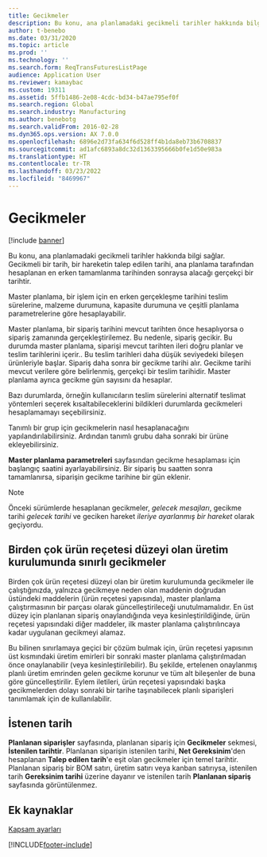 ```yaml
---
title: Gecikmeler
description: Bu konu, ana planlamadaki gecikmeli tarihler hakkında bilgi sağlar. Gecikmeli bir tarih, bir hareketin talep edilen tarihi, ana planlama tarafından hesaplanan en erken tamamlanma tarihinden sonraysa alacağı gerçekçi bir tarihtir.
author: t-benebo
ms.date: 03/31/2020
ms.topic: article
ms.prod: ''
ms.technology: ''
ms.search.form: ReqTransFuturesListPage
audience: Application User
ms.reviewer: kamaybac
ms.custom: 19311
ms.assetid: 5ffb1486-2e08-4cdc-bd34-b47ae795ef0f
ms.search.region: Global
ms.search.industry: Manufacturing
ms.author: benebotg
ms.search.validFrom: 2016-02-28
ms.dyn365.ops.version: AX 7.0.0
ms.openlocfilehash: 6896e2d73fa634f6d528ff4b1da8eb73b6708837
ms.sourcegitcommit: ad1afc6893a8dc32d1363395666b0fe1d50e983a
ms.translationtype: HT
ms.contentlocale: tr-TR
ms.lasthandoff: 03/23/2022
ms.locfileid: "8469967"
---
```

# <a name="delays"></a>Gecikmeler

[!include [banner](../includes/banner.md)]

Bu konu, ana planlamadaki gecikmeli tarihler hakkında bilgi sağlar. Gecikmeli bir tarih, bir hareketin talep edilen tarihi, ana planlama tarafından hesaplanan en erken tamamlanma tarihinden sonraysa alacağı gerçekçi bir tarihtir.

Master planlama, bir işlem için en erken gerçekleşme tarihini teslim sürelerine, malzeme durumuna, kapasite durumuna ve çeşitli planlama parametrelerine göre hesaplayabilir. 

Master planlama, bir sipariş tarihini mevcut tarihten önce hesaplıyorsa o sipariş zamanında gerçekleştirilemez. Bu nedenle, sipariş gecikir. Bu durumda master planlama, siparişi mevcut tarihten ileri doğru planlar ve teslim tarihlerini içerir.. Bu teslim tarihleri daha düşük seviyedeki bileşen ürünleriyle başlar. Sipariş daha sonra bir gecikme tarihi alır. Gecikme tarihi mevcut verilere göre belirlenmiş, gerçekçi bir teslim tarihidir. Master planlama ayrıca gecikme gün sayısını da hesaplar. 

Bazı durumlarda, örneğin kullanıcıların teslim sürelerini alternatif teslimat yöntemleri seçerek kısaltabileceklerini bildikleri durumlarda gecikmeleri hesaplamamayı seçebilirsiniz. 

Tanımlı bir grup için gecikmelerin nasıl hesaplanacağını yapılandırılabilirsiniz. Ardından tanımlı grubu daha sonraki bir ürüne ekleyebilirsiniz. 

**Master planlama parametreleri** sayfasından gecikme hesaplaması için başlangıç saatini ayarlayabilirsiniz. Bir sipariş bu saatten sonra tamamlanırsa, siparişin gecikme tarihine bir gün eklenir. 

> [!NOTE]
> Önceki sürümlerde hesaplanan gecikmeler, *gelecek mesajları*, gecikme tarihi *gelecek tarihi* ve geciken hareket *ileriye ayarlanmış bir hareket* olarak geçiyordu.

## <a name="limited-delays-in-production-setup-with-multiple-bom-levels"></a>Birden çok ürün reçetesi düzeyi olan üretim kurulumunda sınırlı gecikmeler
Birden çok ürün reçetesi düzeyi olan bir üretim kurulumunda gecikmeler ile çalıştığınızda, yalnızca gecikmeye neden olan maddenin doğrudan üstündeki maddelerin (ürün reçetesi yapısında), master planlama çalıştırmasının bir parçası olarak güncelleştirileceği unutulmamalıdır. En üst düzey için planlanan sipariş onaylandığında veya kesinleştirildiğinde, ürün reçetesi yapısındaki diğer maddeler, ilk master planlama çalıştırılıncaya kadar uygulanan gecikmeyi alamaz. 

Bu bilinen sınırlamaya geçici bir çözüm bulmak için, ürün reçetesi yapısının üst kısmındaki üretim emirleri bir sonraki master planlama çalıştırılmadan önce onaylanabilir (veya kesinleştirilebilir). Bu şekilde, ertelenen onaylanmış planlı üretim emrinden gelen gecikme korunur ve tüm alt bileşenler de buna göre güncelleştirilir.
Eylem iletileri, ürün reçetesi yapısındaki başka gecikmelerden dolayı sonraki bir tarihe taşınabilecek planlı siparişleri tanımlamak için de kullanılabilir.

## <a name="desired-date"></a>İstenen tarih

**Planlanan siparişler** sayfasında, planlanan sipariş için **Gecikmeler** sekmesi, **İstenilen tarihtir**. Planlanan siparişin istenilen tarihi, **Net Gereksinim**'den hesaplanan **Talep edilen tarih**'e eşit olan gecikmeler için temel tarihtir. Planlanan sipariş bir BOM satırı, üretim satırı veya kanban satırıysa, istenilen tarih **Gereksinim tarihi** üzerine dayanır ve istenilen tarih **Planlanan sipariş** sayfasında görüntülenmez.

## <a name="additional-resources"></a>Ek kaynaklar

[Kapsam ayarları](coverage-settings.md)


[!INCLUDE[footer-include](../../includes/footer-banner.md)]
